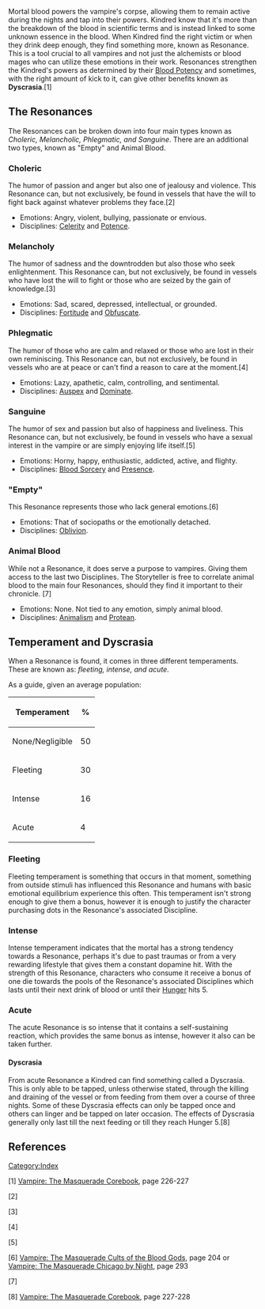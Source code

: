 Mortal blood powers the vampire's corpse, allowing them to remain active
during the nights and tap into their powers. Kindred know that it's more
than the breakdown of the blood in scientific terms and is instead
linked to some unknown essence in the blood. When Kindred find the right
victim or when they drink deep enough, they find something more, known
as Resonance. This is a tool crucial to all vampires and not just the
alchemists or blood mages who can utilize these emotions in their work.
Resonances strengthen the Kindred's powers as determined by their
<a href="Blood_Potency" class="wikilink" title="Blood Potency">Blood
Potency</a> and sometimes, with the right amount of kick to it, can give
other benefits known as **Dyscrasia**.[1]

## The Resonances

The Resonances can be broken down into four main types known as
<i>Choleric, Melancholic, Phlegmatic, and Sanguine</i>. There are an
additional two types, known as "Empty" and Animal Blood.

### Choleric

The humor of passion and anger but also one of jealousy and violence.
This Resonance can, but not exclusively, be found in vessels that have
the will to fight back against whatever problems they face.[2]

- Emotions: Angry, violent, bullying, passionate or envious.
- Disciplines:
  <a href="Celerity" class="wikilink" title="Celerity">Celerity</a> and
  <a href="Potence" class="wikilink" title="Potence">Potence</a>.

### Melancholy

The humor of sadness and the downtrodden but also those who seek
enlightenment. This Resonance can, but not exclusively, be found in
vessels who have lost the will to fight or those who are seized by the
gain of knowledge.[3]

- Emotions: Sad, scared, depressed, intellectual, or grounded.
- Disciplines:
  <a href="Fortitude" class="wikilink" title="Fortitude">Fortitude</a>
  and
  <a href="Obfuscate" class="wikilink" title="Obfuscate">Obfuscate</a>.

### Phlegmatic

The humor of those who are calm and relaxed or those who are lost in
their own reminiscing. This Resonance can, but not exclusively, be found
in vessels who are at peace or can't find a reason to care at the
moment.[4]

- Emotions: Lazy, apathetic, calm, controlling, and sentimental.
- Disciplines:
  <a href="Auspex" class="wikilink" title="Auspex">Auspex</a> and
  <a href="Dominate" class="wikilink" title="Dominate">Dominate</a>.

### Sanguine

The humor of sex and passion but also of happiness and liveliness. This
Resonance can, but not exclusively, be found in vessels who have a
sexual interest in the vampire or are simply enjoying life itself.[5]

- Emotions: Horny, happy, enthusiastic, addicted, active, and flighty.
- Disciplines:
  <a href="Blood_Sorcery" class="wikilink" title="Blood Sorcery">Blood
  Sorcery</a> and
  <a href="Presence" class="wikilink" title="Presence">Presence</a>.

### "Empty"

This Resonance represents those who lack general emotions.[6]

- Emotions: That of sociopaths or the emotionally detached.
- Disciplines:
  <a href="Oblivion" class="wikilink" title="Oblivion">Oblivion</a>.

### Animal Blood

While not a Resonance, it does serve a purpose to vampires. Giving them
access to the last two Disciplines. The Storyteller is free to correlate
animal blood to the main four Resonances, should they find it important
to their chronicle. [7]

- Emotions: None. Not tied to any emotion, simply animal blood.
- Disciplines:
  <a href="Animalism" class="wikilink" title="Animalism">Animalism</a>
  and <a href="Protean" class="wikilink" title="Protean">Protean</a>.

## Temperament and Dyscrasia

When a Resonance is found, it comes in three different temperaments.
These are known as: <i>fleeting, intense, and acute.</i>

As a guide, given an average population:

<table>
<thead>
<tr>
<th><p>Temperament</p></th>
<th><p>%</p></th>
</tr>
</thead>
<tbody>
<tr>
<td><p>None/Negligible</p></td>
<td><p>50</p></td>
</tr>
<tr>
<td><p>Fleeting</p></td>
<td><p>30</p></td>
</tr>
<tr>
<td><p>Intense</p></td>
<td><p>16</p></td>
</tr>
<tr>
<td><p>Acute</p></td>
<td><p>4</p></td>
</tr>
</tbody>
</table>

### Fleeting

Fleeting temperament is something that occurs in that moment, something
from outside stimuli has influenced this Resonance and humans with basic
emotional equilibrium experience this often. This temperament isn't
strong enough to give them a bonus, however it is enough to justify the
character purchasing dots in the Resonance's associated Discipline.

### Intense

Intense temperament indicates that the mortal has a strong tendency
towards a Resonance, perhaps it's due to past traumas or from a very
rewarding lifestyle that gives them a constant dopamine hit. With the
strength of this Resonance, characters who consume it receive a bonus of
one die towards the pools of the Resonance's associated Disciplines
which lasts until their next drink of blood or until their
<a href="Hunger_system" class="wikilink" title="Hunger">Hunger</a> hits
5.

### Acute

The acute Resonance is so intense that it contains a self-sustaining
reaction, which provides the same bonus as intense, however it also can
be taken further.

#### Dyscrasia

From acute Resonance a Kindred can find something called a Dyscrasia.
This is only able to be tapped, unless otherwise stated, through the
killing and draining of the vessel or from feeding from them over a
course of three nights. Some of these Dyscrasia effects can only be
tapped once and others can linger and be tapped on later occasion. The
effects of Dyscrasia generally only last till the next feeding or till
they reach Hunger 5.[8]

## References

<a href="Category:Index" class="wikilink"
title="Category:Index">Category:Index</a>

[1] <a href="Vampire:_The_Masquerade_Corebook" class="wikilink"
title="Vampire: The Masquerade Corebook">Vampire: The Masquerade
Corebook</a>, page 226-227

[2]

[3]

[4]

[5]

[6] <a href="Vampire:_The_Masquerade_Cults_of_the_Blood_Gods"
class="wikilink"
title="Vampire: The Masquerade Cults of the Blood Gods">Vampire: The
Masquerade Cults of the Blood Gods</a>, page 204 or
<a href="Vampire:_The_Masquerade_Chicago_by_Night" class="wikilink"
title="Vampire: The Masquerade Chicago by Night">Vampire: The Masquerade
Chicago by Night</a>, page 293

[7]

[8] <a href="Vampire:_The_Masquerade_Corebook" class="wikilink"
title="Vampire: The Masquerade Corebook">Vampire: The Masquerade
Corebook</a>, page 227-228
